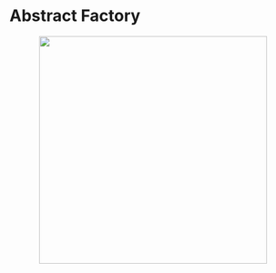 # **Abstract Factory**

<p align="center"><a href="https://refactoring.guru/design-patterns" target="_blank"><img src="https://refactoring.guru/images/patterns/diagrams/factory-method/example.png?id=67db9a5cb817913444efcb1c067c9835" width="400"></a></p>




